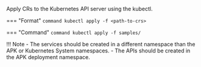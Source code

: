 
Apply CRs to the Kubernetes API server using the kubectl.

=== "Format"
    ```command
    kubectl apply -f <path-to-crs>
    ```

=== "Command"
    ```command
    kubectl apply -f samples/
    ```

!!! Note
    - The services should be created in a different namespace than the APK or Kubernetes System namespaces. 
    -  The APIs should be created in the APK deployment namespace.
